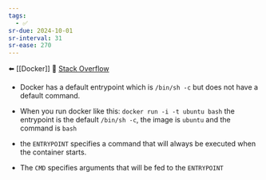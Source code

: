 ```yaml
---
tags:
  - ✅
sr-due: 2024-10-01
sr-interval: 31
sr-ease: 270
---
```


⬅️ [[Docker]]
🔗 [Stack Overflow](https://stackoverflow.com/questions/21553353/what-is-the-difference-between-cmd-and-entrypoint-in-a-dockerfile)

- Docker has a default entrypoint which is `/bin/sh -c` but does not have a default command.
- When you run docker like this: `docker run -i -t ubuntu bash` the entrypoint is the default `/bin/sh -c`, the image is `ubuntu` and the command is `bash`

- the `ENTRYPOINT` specifies a command that will always be executed when the container starts.
- The `CMD` specifies arguments that will be fed to the `ENTRYPOINT`

